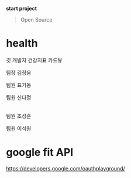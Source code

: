 __start project__
> Open Source

# health
깃 개발자 건강지표 카드뷰<p>

팀장 김정웅 <p>
팀원 표기동 <p>
팀원 신다정 <p>    
팀원 조성훈 <p>
팀원 이석원 <p>

# google fit API
https://developers.google.com/oauthplayground/